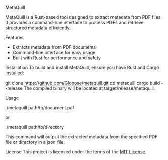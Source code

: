 MetaQuill

MetaQuill is a Rust-based tool designed to extract metadata from PDF files. It provides a command-line interface to process PDFs and retrieve structured metadata efficiently.

Features
- Extracts metadata from PDF documents
- Command-line interface for easy usage
- Built with Rust for performance and safety

Installation
To build and install MetaQuill, ensure you have Rust and Cargo installed:

git clone https://github.com/Globose/metaquill.git
cd metaquill
cargo build --release
The compiled binary will be located at target/release/metaquill.

Usage

./metaquill path/to/document.pdf

or

./metaquill path/to/directory

This command will output the extracted metadata from the specified PDF file or directory in a json file.

License
This project is licensed under the terms of the [MIT License](LICENSE).